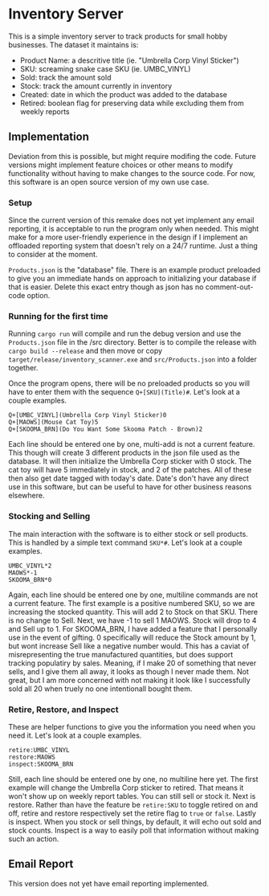 # Inventory Server

This is a simple inventory server to track products for small hobby businesses. The dataset it maintains is:
- Product Name: a descritive title (ie. "Umbrella Corp Vinyl Sticker")
- SKU: screaming snake case SKU (ie. UMBC_VINYL)
- Sold: track the amount sold
- Stock: track the amount currently in inventory
- Created: date in which the product was added to the database
- Retired: boolean flag for preserving data while excluding them from weekly reports

## Implementation

Deviation from this is possible, but might require modifing the code. Future versions might implement feature
choices or other means to modify functionality without having to make changes to the source code. For now,
this software is an open source version of my own use case.

### Setup
Since the current version of this remake does not yet implement any email reporting, it is acceptable to
run the program only when needed. This might make for a more user-friendly experience in the design if I
implement an offloaded reporting system that doesn't rely on a 24/7 runtime. Just a thing to consider at
the moment.

```Products.json``` is the "database" file. There is an example product preloaded to give you an immediate
hands on approach to initializing your database if that is easier. Delete this exact entry though as json
has no comment-out-code option.

### Running for the first time
Running ```cargo run``` will compile and run the debug version and use the ```Products.json``` file in the
/src directory. Better is to compile the release with ```cargo build --release``` and then move or copy
```target/release/inventory_scanner.exe``` and ```src/Products.json``` into a folder together.

Once the program opens, there will be no preloaded products so you will have to enter them with the sequence
```Q+[SKU](Title)#```. Let's look at a couple examples.

    Q+[UMBC_VINYL](Umbrella Corp Vinyl Sticker)0
    Q+[MAOWS](Mouse Cat Toy)5
    Q+[SKOOMA_BRN](Do You Want Some Skooma Patch - Brown)2

Each line should be entered one by one, multi-add is not a current feature. This though will create 3 different
products in the json file used as the database. It will then initialize the Umbrella Corp sticker with 0 stock.
The cat toy will have 5 immediately in stock, and 2 of the patches. All of these then also get date tagged with
today's date. Date's don't have any direct use in this software, but can be useful to have for other business
reasons elsewhere.

### Stocking and Selling
The main interaction with the software is to either stock or sell products. This is handled by a simple text
command ```SKU*#```. Let's look at a couple examples.

    UMBC_VINYL*2
    MAOWS*-1
    SKOOMA_BRN*0

Again, each line should be entered one by one, multiline commands are not a current feature. The first example
is a positive numbered SKU, so we are increasing the stocked quantity. This will add 2 to Stock on that SKU.
There is no change to Sell. Next, we have -1 to sell 1 MAOWS. Stock will drop to 4 and Sell up to 1. For
SKOOMA_BRN, I have added a feature that I personally use in the event of gifting. 0 specifically will reduce
the Stock amount by 1, but wont increase Sell like a negative number would. This has a caviat of misrepresenting
the true manufactured quantities, but does support tracking populatiry by sales. Meaning, if I make 20 of
something that never sells, and I give them all away, it looks as though I never made them. Not great, but I am
more concerned with not making it look like I successfully sold all 20 when truely no one intentionall bought
them.

### Retire, Restore, and Inspect
These are helper functions to give you the information you need when you need it. Let's look at a couple examples.

    retire:UMBC_VINYL
    restore:MAOWS
    inspect:SKOOMA_BRN

Still, each line should be entered one by one, no multiline here yet. The first example will change the Umbrella
Corp sticker to retired. That means it won't show up on weekly report tables. You can still sell or stock it.
Next is restore. Rather than have the feature be ```retire:SKU``` to toggle retired on and off, retire and
restore respectively set the retire flag to ```true``` or ```false```. Lastly is inspect. When you stock or sell
things, by default, it will echo out sold and stock counts. Inspect is a way to easily poll that information
without making such an action.

## Email Report

This version does not yet have email reporting implemented.
